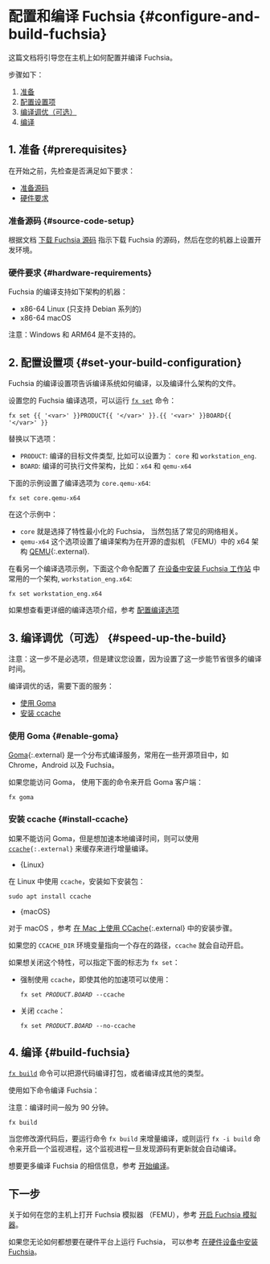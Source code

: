 
<!--
# Configure and build Fuchsia {#configure-and-build-fuchsia}
This guide provide instructions on how to configure and build Fuchsia
on a host machine.
-->
# 配置和编译 Fuchsia {#configure-and-build-fuchsia}

这篇文档将引导您在主机上如何配置并编译 Fuchsia。
<!--
The steps are:
-->
步骤如下：
<!--
1. [Prerequisites](#prerequisites).
1. [Set your build configuration](#set-your-build-configuration).
1. [Speed up the build (Optional)](#speed-up-the-build).
1. [Build Fuchsia](#build-fuchsia).
-->
1. [准备](#prerequisites)
1. [配置设置项](#set-your-build-configuration)
1. [编译调优（可选）](#speed-up-the-build)
1. [编译](#build-fuchsia)
<!--
## 1. Prerequisites {#prerequisites}
-->
## 1. 准备 {#prerequisites}
<!--
Before you start, check out the following requirements:
-->
在开始之前，先检查是否满足如下要求：
<!--
* [Source code setup](#source-code-setup)
* [Hardware requirements](#hardware-requirements)
-->
* [准备源码](#source-code-setup)
* [硬件要求](#hardware-requirements)
<!--
### Source code setup {#source-code-setup}
-->
### 准备源码 {#source-code-setup}
<!--
Complete the
[Download the Fuchsia source code](/get-started/get_fuchsia_source.md)
guide to download the Fuchsia source code and set up the Fuchsia development
environment on your machine.
-->
根据文档 [下载 Fuchsia 源码](/get-started/get_fuchsia_source.md) 指示下载 Fuchsia 的源码，然后在您的机器上设置开发环境。
<!--
### Hardware requirements {#hardware-requirements}
-->
### 硬件要求 {#hardware-requirements}
<!--
You can build Fuchsia only on a machine with one of the following
host architectures:
-->
Fuchsia 的编译支持如下架构的机器：
<!--
- x86-64 Linux (Debian-based distributions only)
- x86-64 macOS
-->
- x86-64 Linux (只支持 Debian 系列的)
- x86-64 macOS
<!--
Note: Windows and ARM64 are not supported.
-->
注意：Windows 和 ARM64 是不支持的。
<!--
## 2. Set your build configuration {#set-your-build-configuration}
-->
## 2. 配置设置项 {#set-your-build-configuration}
<!--
Fuchsia's build configuration informs the build system which product to
build and which architecture to build for.
-->
Fuchsia 的编译设置项告诉编译系统如何编译，以及编译什么架构的文件。
<!--
To set your Fuchsia build configuration, run the following
[`fx set`][fx-set-reference] command:
-->
设置您的 Fuchsia 编译选项，可以运行 [`fx set`][fx-set-reference] 命令：
```posix-terminal
fx set {{ '<var>' }}PRODUCT{{ '</var>' }}.{{ '<var>' }}BOARD{{ '</var>' }}
```
<!--
Replace the following:
-->
替换以下选项：
<!--
* `PRODUCT`: The Fuchsia product that you want to build; for example, `core` and
  `workstation_eng`.
* `BOARD`: The architecture of the product; for example, `x64` and `qemu-x64`
-->
* `PRODUCT`: 编译的目标文件类型, 比如可以设置为： `core` 和 `workstation_eng`.
* `BOARD`: 编译的可执行文件架构，比如：`x64` 和 `qemu-x64`
<!--
The example command below sets a build configuration to `core.qemu-x64`:
-->
下面的示例设置了编译选项为 `core.qemu-x64`:

```posix-terminal
fx set core.qemu-x64
```
<!--
In this example:
-->
在这个示例中：
<!--
  * `core` is a product with the minimum feature set of Fuchsia, including
     common network capabilities.
  * `qemu-x64` is a board that refers to the x64 architecture of the Fuchsia
    emulator (FEMU), which is based on the open source emulator
    [QEMU][qemu]{:.external}.
-->
  * `core` 就是选择了特性最小化的 Fuchsia， 当然包括了常见的网络相关。
  * `qemu-x64` 这个选项设置了编译架构为在开源的虚拟机 （FEMU）中的 x64 架构 [QEMU][qemu]{:.external}.
<!--
On the other hand, the example below sets the build configuration to
`workstation_eng.x64`, which is commonly used to
[install Fuchsia's Workstation product on a device][build-workstation]:
-->
在看另一个编译选项示例，下面这个命令配置了 [在设备中安装 Fuchsia 工作站][build-workstation] 中常用的一个架构, `workstation_eng.x64`:

```posix-terminal
fx set workstation_eng.x64
```
<!--
For more information on the build configuration,
see [Configure a build](/development/build/fx.md#configure-a-build).
-->
如果想查看更详细的编译选项介绍，参考 [配置编译选项](/development/build/fx.md#configure-a-build)
<!--
## 3. Speed up the build (Optional) {#speed-up-the-build}
-->
## 3. 编译调优（可选） {#speed-up-the-build}
<!--
Note: This step is not required to build Fuchsia, but it's recommended
since it can save you a lot of time when you build Fuchsia.
-->
注意：这一步不是必选项，但是建议您设置，因为设置了这一步能节省很多的编译时间。
<!--
To speed up the Fuchsia build, you can use one of the following services:
-->
编译调优的话，需要下面的服务：
<!--
*   [Enable Goma](#enable-goma)
*   [Install ccache](#install-ccache)
-->
*   [使用 Goma](#enable-goma)
*   [安装 ccache](#install-ccache)
<!--
### Enable Goma {#enable-goma}
-->
### 使用 Goma {#enable-goma}
<!--
[Goma](https://chromium.googlesource.com/infra/goma/server/){:.external} is a
distributed compiler service for open source projects such as Chrome, Android
and Fuchsia.
-->
[Goma](https://chromium.googlesource.com/infra/goma/server/){:.external} 是一个分布式编译服务，常用在一些开源项目中，如 Chrome，Android 以及 Fuchsia。
<!--
If you have access to Goma, enable a Goma client on your machine:
-->
如果您能访问 Goma， 使用下面的命令来开启 Goma 客户端：

```posix-terminal
fx goma
```
<!--
### Install ccache {#install-ccache}
-->
### 安装 ccache {#install-ccache}
<!--
If you do not have access to Goma, but want to accelerate the Fuchsia build
locally, use <code>[ccache](https://ccache.dev/){:.external}</code> to cache
artifacts from previous builds.
-->
如果不能访问 Goma，但是想加速本地编译时间，则可以使用 <code>[ccache](https://ccache.dev/){:.external}</code> 来缓存来进行增量编译。

* {Linux}
<!--
  To use `ccache` on Linux, install the following package:
-->
  在 Linux 中使用 `ccache`，安装如下安装包：
  ```posix-terminal
  sudo apt install ccache
  ```
* {macOS}
<!--
  For macOS, see
  [Using CCache on Mac](https://chromium.googlesource.com/chromium/src.git/+/HEAD/docs/ccache_mac.md){:.external}
  for installation instructions.
-->
  对于 macOS ，参考 [在 Mac 上使用 CCache](https://chromium.googlesource.com/chromium/src.git/+/HEAD/docs/ccache_mac.md){:.external} 中的安装步骤。
<!--
`ccache` is enabled automatically if your `CCACHE_DIR` environment variable
refers to an existing directory.
-->
如果您的 `CCACHE_DIR` 环境变量指向一个存在的路径，`ccache` 就会自动开启。
<!--
To override this default behavior, specify the following flags to `fx set`:
-->
如果想关闭这个特性，可以指定下面的标志为 `fx set`：
<!--
*   Force the use of `ccache` even when other accelerators are available:
-->
*   强制使用 `ccache`，即使其他的加速项可以使用：

    <pre class="prettyprint">
    <code class="devsite-terminal">fx set <var>PRODUCT</var>.<var>BOARD</var> --ccache</code>
    </pre>
<!--
*   Disable the use of `ccache`:
-->
*   关闭 `ccache`：
    <pre class="prettyprint">
    <code class="devsite-terminal">fx set <var>PRODUCT</var>.<var>BOARD</var> --no-ccache</code>
    </pre>
<!--
## 4. Build Fuchsia {#build-fuchsia}
-->
## 4. 编译 {#build-fuchsia}
<!--
The [`fx build`][fx-build-reference] command executes the build to transform
source code into packages and other build artifacts.
-->
[`fx build`][fx-build-reference] 命令可以把源代码编译打包，或者编译成其他的类型。
<!--
To build Fuchsia, run the following command:
-->
使用如下命令编译 Fuchsia：
<!--
Note: Building Fuchsia can take up to 90 minutes.
-->
注意：编译时间一般为 90 分钟。

```posix-terminal
fx build
```
<!--
When you modify source code, run the `fx build` command again to perform an
incremental build, or run the `fx -i build` command to start a watcher, which
automatically builds whenever you update the source code.
-->
当您修改源代码后，要运行命令 `fx build` 来增量编译，或则运行 `fx -i build` 命令来开启一个监视进程，这个监视进程一旦发现源码有更新就会自动编译。
<!--
For more information on building Fuchsia,
see [Execute a build](/development/build/fx.md#execute-a-build).
-->
想要更多编译 Fuchsia 的相信信息，参考 [开始编译](/development/build/fx.md#execute-a-build)。
<!--
## Next steps
-->
## 下一步
<!--
To launch the Fuchsia emulator (FEMU) on your machine, see
[Start the Fuchsia emulator](/get-started/set_up_femu.md).
-->
关于如何在您的主机上打开 Fuchsia 模拟器 （FEMU），参考 [开启 Fuchsia 模拟器](/get-started/set_up_femu.md)。
<!--
However, if you want to run Fuchsia on a hardware device, see
[Install Fuchsia on a device](/development/hardware/README.md) instead.
-->
如果您无论如何都想要在硬件平台上运行 Fuchsia， 可以参考 [在硬件设备中安装 Fuchsia](/development/hardware/README.md)。


<!-- Reference links -->

[build-workstation]: /development/build/build_workstation.md
[fx-set-reference]: https://fuchsia.dev/reference/tools/fx/cmd/set
[fx-build-reference]: https://fuchsia.dev/reference/tools/fx/cmd/build
[qemu]: https://www.qemu.org/

